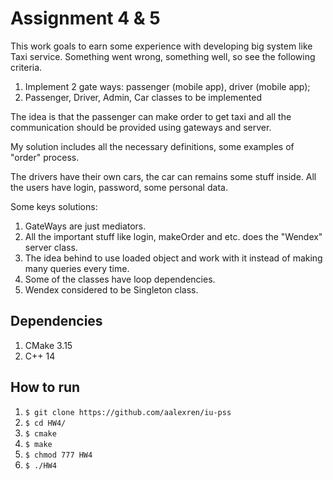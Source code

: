 # Assignment 4 & 5

This work goals to earn some experience with developing big system
like Taxi service. Something went wrong, something well, so see 
the following criteria.

1. Implement 2 gate ways: passenger (mobile app), driver (mobile app);
2. Passenger, Driver, Admin, Car classes to be implemented

The idea is that the passenger can make order to get taxi and
all the communication should be provided using gateways and server.

My solution includes all the necessary definitions, some examples 
of "order" process.

The drivers have their own cars, the car can remains some stuff inside.
All the users have login, password, some personal data.

Some keys solutions:
1. GateWays are just mediators.
2. All the important stuff like login, makeOrder and etc. does the "Wendex" server class.
3. The idea behind to use loaded object and work with it instead of making many queries every time.
4. Some of the classes have loop dependencies.
5. Wendex considered to be Singleton class.

## Dependencies
1. CMake 3.15
2. C++ 14

## How to run
1. `$ git clone https://github.com/aalexren/iu-pss`
2. `$ cd HW4/`
3. `$ cmake`
4. `$ make`
5. `$ chmod 777 HW4`
6. `$ ./HW4`
